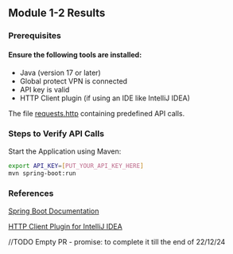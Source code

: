 ## Module 1-2 Results

### Prerequisites

#### Ensure the following tools are installed:

* Java (version 17 or later)
* Global protect VPN is connected
* API key is valid
* HTTP Client plugin (if using an IDE like IntelliJ IDEA)

The file [requests.http](./api/requests.http) containing predefined API calls.

### Steps to Verify API Calls
Start the Application using Maven:

```bash
export API_KEY=[PUT_YOUR_API_KEY_HERE]
mvn spring-boot:run
```

### References

[Spring Boot Documentation](https://spring.io/projects/spring-boot)

[HTTP Client Plugin for IntelliJ IDEA](https://www.jetbrains.com/help/idea/http-client-in-product-code-editor.html)

//TODO Empty PR - promise: to complete it till the end of 22/12/24
